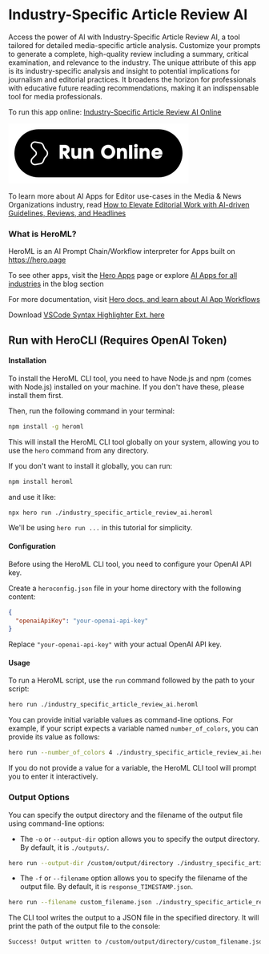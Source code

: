 # Industry-Specific Article Review AI

Access the power of AI with Industry-Specific Article Review AI, a tool tailored for detailed media-specific article analysis. Customize your prompts to generate a complete, high-quality review including a summary, critical examination, and relevance to the industry. The unique attribute of this app is its industry-specific analysis and insight to potential implications for journalism and editorial practices. It broadens the horizon for professionals with educative future reading recommendations, making it an indispensable tool for media professionals.

To run this app online: [Industry-Specific Article Review AI Online](https://hero.page/app/industry-specific-article-review-ai-media-specific-ai-article-analysis/ApXiI0pjnbhmg1Gd91l5)

[![Run Industry-Specific Article Review AI Online](/assets/run.svg)](https://hero.page/app/industry-specific-article-review-ai-media-specific-ai-article-analysis/ApXiI0pjnbhmg1Gd91l5)

To learn more about AI Apps for Editor use-cases in the Media & News Organizations industry, read [How to Elevate Editorial Work with AI-driven Guidelines, Reviews, and Headlines](https://hero.page/blog/ai/media-and-news-organizations/how-to-elevate-editorial-work-with-ai-driven-guidelines-reviews-and-headlines/171024)

### What is HeroML?
HeroML is an AI Prompt Chain/Workflow interpreter for Apps built on https://hero.page 

To see other apps, visit the [Hero Apps](https://hero.page/apps) page or explore [AI Apps for all industries](https://hero.page/blog) in the blog section

For more documentation, visit [Hero docs, and learn about AI App Workflows](https://hero.page/tutorials/introduction-to-heroml)

Download [VSCode Syntax Highlighter Ext. here](https://marketplace.visualstudio.com/items?itemName=hero-page.heroml)

## Run with HeroCLI (Requires OpenAI Token)

#### Installation

To install the HeroML CLI tool, you need to have Node.js and npm (comes with Node.js) installed on your machine. If you don't have these, please install them first. 

Then, run the following command in your terminal:

```bash
npm install -g heroml
```

This will install the HeroML CLI tool globally on your system, allowing you to use the `hero` command from any directory.

If you don't want to install it globally, you can run:

```bash
npm install heroml
```

and use it like:

```bash
npx hero run ./industry_specific_article_review_ai.heroml
```

We'll be using `hero run ...` in this tutorial for simplicity.

#### Configuration

Before using the HeroML CLI tool, you need to configure your OpenAI API key. 

Create a `heroconfig.json` file in your home directory with the following content:

```json
{
  "openaiApiKey": "your-openai-api-key"
}
```

Replace `"your-openai-api-key"` with your actual OpenAI API key.

#### Usage

To run a HeroML script, use the `run` command followed by the path to your script:

```bash
hero run ./industry_specific_article_review_ai.heroml
```

You can provide initial variable values as command-line options. For example, if your script expects a variable named `number_of_colors`, you can provide its value as follows:

```bash
hero run --number_of_colors 4 ./industry_specific_article_review_ai.heroml
```

If you do not provide a value for a variable, the HeroML CLI tool will prompt you to enter it interactively.

### Output Options

You can specify the output directory and the filename of the output file using command-line options:

- The `-o` or `--output-dir` option allows you to specify the output directory. By default, it is `./outputs/`.

```bash
hero run --output-dir /custom/output/directory ./industry_specific_article_review_ai.heroml
```

- The `-f` or `--filename` option allows you to specify the filename of the output file. By default, it is `response_TIMESTAMP.json`.

```bash
hero run --filename custom_filename.json ./industry_specific_article_review_ai.heroml
```

The CLI tool writes the output to a JSON file in the specified directory. It will print the path of the output file to the console:

```bash
Success! Output written to /custom/output/directory/custom_filename.json
```

